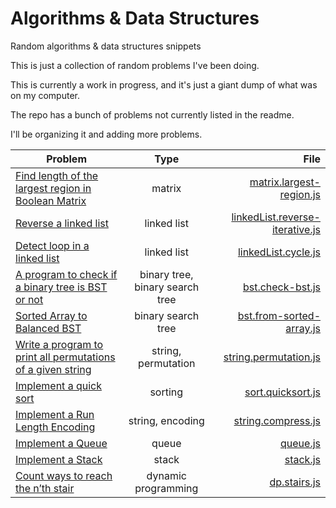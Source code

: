 # Algorithms &amp; Data Structures
Random algorithms &amp; data structures snippets

This is just a collection of random problems I've been doing.

This is currently a work in progress, and it's just a giant dump of what was on my computer.

The repo has a bunch of problems not currently listed in the readme.

I'll be organizing it and adding more problems.

| Problem        | Type           | File  |
| -------------- |:---------------:| -----:|
| [Find length of the largest region in Boolean Matrix](https://www.geeksforgeeks.org/find-length-largest-region-boolean-matrix/) | matrix | [matrix.largest-region.js](./matrix.largest-region.js) |
| [Reverse a linked list](https://www.geeksforgeeks.org/reverse-a-linked-list/) | linked list | [linkedList.reverse-iterative.js](./linkedList.reverse-iterative.js) |
| [Detect loop in a linked list](https://www.geeksforgeeks.org/detect-loop-in-a-linked-list/) | linked list | [linkedList.cycle.js](./linkedList.cycle.js) |
| [A program to check if a binary tree is BST or not](https://www.geeksforgeeks.org/a-program-to-check-if-a-binary-tree-is-bst-or-not/) | binary tree, binary search tree | [bst.check-bst.js](./bst.check-bst.js) |
| [Sorted Array to Balanced BST](https://www.geeksforgeeks.org/sorted-array-to-balanced-bst/) | binary search tree | [bst.from-sorted-array.js](./bst.from-sorted-array.js) |
| [Write a program to print all permutations of a given string](https://www.geeksforgeeks.org/write-a-c-program-to-print-all-permutations-of-a-given-string/) | string, permutation | [string.permutation.js](./string.permutation.js) |
| [Implement a quick sort](https://www.geeksforgeeks.org/quick-sort/) | sorting | [sort.quicksort.js](./sort.quicksort.js) |
| [Implement a Run Length Encoding](https://www.geeksforgeeks.org/run-length-encoding/) | string, encoding | [string.compress.js](./string.compress.js) |
| [Implement a Queue](https://www.geeksforgeeks.org/queue-data-structure/) | queue | [queue.js](./queue.js) |
| [Implement a Stack](https://www.geeksforgeeks.org/stack-data-structure-introduction-program/) | stack | [stack.js](./stack.js) |
| [Count ways to reach the n’th stair](https://www.geeksforgeeks.org/count-ways-reach-nth-stair/) | dynamic programming | [dp.stairs.js](./dp.stairs.js) |
